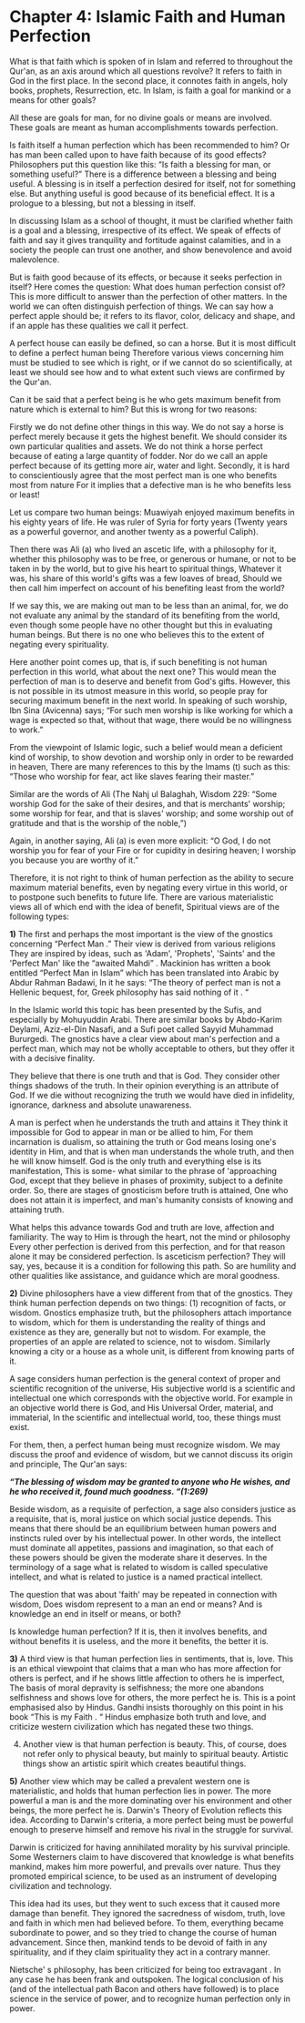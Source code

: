 Chapter 4: Islamic Faith and Human Perfection
=============================================

What is that faith which is spoken of in Islam and referred to
throughout the Qur'an, as an axis around which all questions revolve? It
refers to faith in God in the first place. In the second place, it
connotes faith in angels, holy books, prophets, Resurrection, etc. In
Islam, is faith a goal for mankind or a means for other goals?

All these are goals for man, for no divine goals or means are involved.
These goals are meant as human accomplishments towards perfection.

Is faith itself a human perfection which has been recommended to him? Or
has man been called upon to have faith because of its good effects?
Philosophers put this question like this: “Is faith a blessing for man,
or something useful?” There is a difference between a blessing and being
useful. A blessing is in itself a perfection desired for itself, not for
something else. But anything useful is good because of its beneficial
effect. It is a prologue to a blessing, but not a blessing in itself.

In discussing Islam as a school of thought, it must be clarified whether
faith is a goal and a blessing, irrespective of its effect. We speak of
effects of faith and say it gives tranquility and fortitude against
calamities, and in a society the people can trust one another, and show
benevolence and avoid malevolence.

But is faith good because of its effects, or because it seeks perfection
in itself? Here comes the question: What does human perfection consist
of? This is more difficult to answer than the perfection of other
matters. In the world we can often distinguish perfection of things. We
can say how a perfect apple should be; it refers to its flavor, color,
delicacy and shape, and if an apple has these qualities we call it
perfect.

A perfect house can easily be defined, so can a horse. But it is most
difficult to define a perfect human being Therefore various views
concerning him must be studied to see which is right, or if we cannot do
so scientifically, at least we should see how and to what extent such
views are confirmed by the Qur'an.

Can it be said that a perfect being is he who gets maximum benefit from
nature which is external to him? But this is wrong for two reasons:

Firstly we do not define other things in this way. We do not say a horse
is perfect merely because it gets the highest benefit. We should
consider its own particular qualities and assets. We do not think a
horse perfect because of eating a large quantity of fodder. Nor do we
call an apple perfect because of its getting more air, water and light.
Secondly, it is hard to conscientiously agree that the most perfect man
is one who benefits most from nature For it implies that a defective man
is he who benefits less or least!

Let us compare two human beings: Muawiyah enjoyed maximum benefits in
his eighty years of life. He was ruler of Syria for forty years (Twenty
years as a powerful governor, and another twenty as a powerful Caliph).

Then there was Ali (a) who lived an ascetic life, with a philosophy for
it, whether this philosophy was to be free, or generous or humane, or
not to be taken in by the world, but to give his heart to spiritual
things, Whatever it was, his share of this world's gifts was a few
loaves of bread, Should we then call him imperfect on account of his
benefiting least from the world?

If we say this, we are making out man to be less than an animal, for, we
do not evaluate any animal by the standard of its benefiting from the
world, even though some people have no other thought but this in
evaluating human beings. But there is no one who believes this to the
extent of negating every spirituality.

Here another point comes up, that is, if such benefiting is not human
perfection in this world, what about the next one? This would mean the
perfection of man is to deserve and benefit from God's gifts. However,
this is not possible in its utmost measure in this world, so people pray
for securing maximum benefit in the next world. In speaking of such
worship, Ibn Sina (Avicenna) says; “For such men worship is like working
for which a wage is expected so that, without that wage, there would be
no willingness to work.”

From the viewpoint of Islamic logic, such a belief would mean a
deficient kind of worship, to show devotion and worship only in order to
be rewarded in heaven, There are many references to this by the Imams
(t) such as this: “Those who worship for fear, act like slaves fearing
their master.”

Similar are the words of Ali (The Nahj ul Balaghah, Wisdom 229: “Some
worship God for the sake of their desires, and that is merchants'
worship; some worship for fear, and that is slaves' worship; and some
worship out of gratitude and that is the worship of the noble,”)

Again, in another saying, Ali (a) is even more explicit: “O God, I do
not worship you for fear of your Fire or for cupidity in desiring
heaven; I worship you because you are worthy of it.”

Therefore, it is not right to think of human perfection as the ability
to secure maximum material benefits, even by negating every virtue in
this world, or to postpone such benefits to future life. There are
various materialistic views all of which end with the idea of benefit,
Spiritual views are of the following types:

**1)** The first and perhaps the most important is the view of the
gnostics concerning “Perfect Man .” Their view is derived from various
religions They are inspired by ideas, such as 'Adam', 'Prophets',
'Saints' and the 'Perfect Man' like the “awaited Mahdi” . Mackinion has
written a book entitled “Perfect Man in Islam” which has been translated
into Arabic by Abdur Rahman Badawi, In it he says: “The theory of
perfect man is not a Hellenic bequest, for, Greek philosophy has said
nothing of it . “

In the Islamic world this topic has been presented by the Sufis, and
especially by Mohuyuddin Arabi. There are similar books by Abdo-Karim
Deylami, Aziz-el-Din Nasafi, and a Sufi poet called Sayyid Muhammad
Bururgedi. The gnostics have a clear view about man's perfection and a
perfect man, which may not be wholly acceptable to others, but they
offer it with a decisive finality.

They believe that there is one truth and that is God. They consider
other things shadows of the truth. In their opinion everything is an
attribute of God. If we die without recognizing the truth we would have
died in infidelity, ignorance, darkness and absolute unawareness.

A man is perfect when he understands the truth and attains it They think
it impossible for God to appear in man or be allied to him, For them
incarnation is dualism, so attaining the truth or God means losing one's
identity in Him, and that is when man understands the whole truth, and
then he will know himself. God is the only truth and everything else is
its manifestation, This is some- what similar to the phrase of
'approaching God, except that they believe in phases of proximity,
subject to a definite order. So, there are stages of gnosticism before
truth is attained, One who does not attain it is imperfect, and man's
humanity consists of knowing and attaining truth.

What helps this advance towards God and truth are love, affection and
familiarity. The way to Him is through the heart, not the mind or
philosophy Every other perfection is derived from this perfection, and
for that reason alone it may be considered perfection. Is asceticism
perfection? They will say, yes, because it is a condition for following
this path. So are humility and other qualities like assistance, and
guidance which are moral goodness.

**2)** Divine philosophers have a view different from that of the
gnostics. They think human perfection depends on two things: (1)
recognition of facts, or wisdom. Gnostics emphasize truth, but the
philosophers attach importance to wisdom, which for them is
understanding the reality of things and existence as they are, generally
but not to wisdom. For example, the properties of an apple are related
to science, not to wisdom. Similarly knowing a city or a house as a
whole unit, is different from knowing parts of it.

A sage considers human perfection is the general context of proper and
scientific recognition of the universe, His subjective world is a
scientific and intellectual one which corresponds with the objective
world. For example in an objective world there is God, and His Universal
Order, material, and immaterial, In the scientific and intellectual
world, too, these things must exist.

For them, then, a perfect human being must recognize wisdom. We may
discuss the proof and evidence of wisdom, but we cannot discuss its
origin and principle, The Qur'an says:

***“The blessing of wisdom may be granted to anyone who He wishes, and
he who received it, found much goodness. “(1:269)***

Beside wisdom, as a requisite of perfection, a sage also considers
justice as a requisite, that is, moral justice on which social justice
depends. This means that there should be an equilibrium between human
powers and instincts ruled over by his intellectual power. In other
words, the intellect must dominate all appetites, passions and
imagination, so that each of these powers should be given the moderate
share it deserves. In the terminology of a sage what is related to
wisdom is called speculative intellect, and what is related to justice
is a named practical intellect.

The question that was about 'faith' may be repeated in connection with
wisdom, Does wisdom represent to a man an end or means? And is knowledge
an end in itself or means, or both?

Is knowledge human perfection? If it is, then it involves benefits, and
without benefits it is useless, and the more it benefits, the better it
is.

**3)** A third view is that human perfection lies in sentiments, that
is, love. This is an ethical viewpoint that claims that a man who has
more affection for others is perfect, and if he shows little affection
to others he is imperfect, The basis of moral depravity is selfishness;
the more one abandons selfishness and shows love for others, the more
perfect he is. This is a point emphasised also by Hindus. Gandhi insists
thoroughly on this point in his book “This is my Faith . “ Hindus
emphasize both truth and love, and criticize western civilization which
has negated these two things.

4) Another view is that human perfection is beauty. This, of course,
does not refer only to physical beauty, but mainly to spiritual beauty.
Artistic things show an artistic spirit which creates beautiful things.

**5)** Another view which may be called a prevalent western one is
materialistic, and holds that human perfection lies in power. The more
powerful a man is and the more dominating over his environment and other
beings, the more perfect he is. Darwin's Theory of Evolution reflects
this idea. According to Darwin's criteria, a more perfect being must be
powerful enough to preserve himself and remove his rival in the struggle
for survival.

Darwin is criticized for having annihilated morality by his survival
principle. Some Westerners claim to have discovered that knowledge is
what benefits mankind, makes him more powerful, and prevails over
nature. Thus they promoted empirical science, to be used as an
instrument of developing civilization and technology.

This idea had its uses, but they went to such excess that it caused more
damage than benefit. They ignored the sacredness of wisdom, truth, love
and faith in which men had believed before. To them, everything became
subordinate to power, and so they tried to change the course of human
advancement. Since then, mankind tends to be devoid of faith in any
spirituality, and if they claim spirituality they act in a contrary
manner.

Nietsche' s philosophy, has been criticized for being too extravagant .
In any case he has been frank and outspoken. The logical conclusion of
his (and of the intellectual path Bacon and others have followed) is to
place science in the service of power, and to recognize human perfection
only in power.


